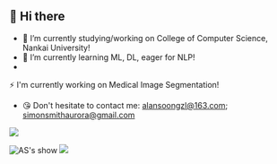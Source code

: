 ## 👋 Hi there

- 🔭 I’m currently studying/working on College of Computer Science, Nankai University! 
- 🌱 I’m currently learning ML, DL, eager for NLP! 
-
 ⚡ I'm currently working on Medical Image Segmentation!

- 😘 Don't hesitate to contact me: alansoongzl@163.com; simonsmithaurora@gmail.com


![](http://github-profile-summary-cards.vercel.app/api/cards/profile-details?username=Alan-Soong&theme=nord_dark)


![AS's show](https://github-readme-stats-ha8o.vercel.app/api?username=Alan-Soong&theme=transparent&count_private=true)
![](https://github-readme-stats-ha8o.vercel.app/api/top-langs/?username=Alan-Soong&layout=compact&Redventures-Movie-Quotes)


<!--
**Alan-Soong/Alan-Soong** is a ✨ _special_ ✨ repository because its `README.md` (this file) appears on your GitHub profile.

Here are some ideas to get you started:


- 👯 I’m looking to collaborate on ...
- 🤔 I’m looking for help with ...
- 💬 Ask me about ...

- 📫 How to reach me: ...
- 😄 Pronouns: ...
- ⚡ Fun fact: ...

![AS's show](https://github-readme-stats.vercel.app/api?username=Alan-Soong&hide_title=true&theme=transparent&count_private=true)
![](https://github-readme-stats.vercel.app/api/top-langs/?username=Alan-Soong&hide=false&layout=compact&hide_title=true&Redventures-Movie-Quotes)
-->
